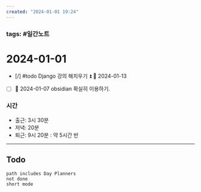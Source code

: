 ```yaml
---
created: "2024-01-01 19:24"
---
```


### tags: #일간노트
  
# 2024-01-01  
- [/] #todo Django 강의 해치우기 ⏫ 📅 2024-01-13
- [ ] 📅 2024-01-07 obsidian 확실히 이용하기.

### 시간
- 출근: 3시 30분
- 저녁: 20분
- 퇴근: 9시 20분
: 약 5시간 반

---  
## Todo
```tasks  
path includes Day Planners
not done  
short mode  
```